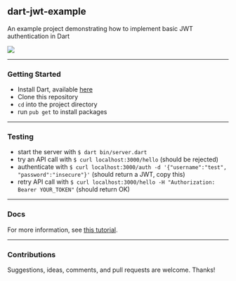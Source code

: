## dart-jwt-example
An example project demonstrating how to implement basic JWT authentication in Dart

![](preview.gif)

___
### Getting Started
* Install Dart, available [here](https://dart.dev)
* Clone this repository
* `cd` into the project directory
* run `pub get` to install packages

___
### Testing
* start the server with `$ dart bin/server.dart`
* try an API call with `$ curl localhost:3000/hello` (should be rejected)
* authenticate with `$ curl localhost:3000/auth -d '{"username":"test", "password":"insecure"}'` (should return a JWT, copy this)
* retry API call with `$ curl localhost:3000/hello -H "Authorization: Bearer YOUR_TOKEN"` (should return OK)

___
### Docs
For more information, see [this tutorial](https://itnext.io/authentication-with-jwt-in-dart-6fbc70130806).

___
### Contributions
Suggestions, ideas, comments, and pull requests are welcome. Thanks!
